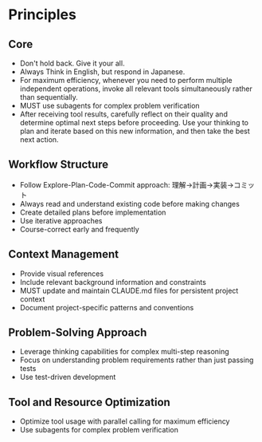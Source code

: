 # Principles

## Core

- Don't hold back. Give it your all.
- Always Think in English, but respond in Japanese.
- For maximum efficiency, whenever you need to perform multiple independent operations, invoke all relevant tools simultaneously rather than sequentially.
- MUST use subagents for complex problem verification
- After receiving tool results, carefully reflect on their quality and determine optimal next steps before proceeding. Use your thinking to plan and iterate based on this new information, and then take the best next action.

## Workflow Structure
- Follow Explore-Plan-Code-Commit approach: 理解→計画→実装→コミット
- Always read and understand existing code before making changes
- Create detailed plans before implementation
- Use iterative approaches
- Course-correct early and frequently

## Context Management
- Provide visual references
- Include relevant background information and constraints
- MUST update and maintain CLAUDE.md files for persistent project context
- Document project-specific patterns and conventions

## Problem-Solving Approach
- Leverage thinking capabilities for complex multi-step reasoning
- Focus on understanding problem requirements rather than just passing tests
- Use test-driven development

## Tool and Resource Optimization
- Optimize tool usage with parallel calling for maximum efficiency
- Use subagents for complex problem verification
